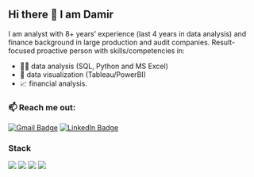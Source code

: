 ## Hi there 👋 I am Damir

I am analyst with 8+ years’ experience (last 4 years in data analysis) and finance background in large production and audit companies. Result-focused proactive person with skills/competencies in:
- 👨‍💻 data analysis (SQL, Python and MS Excel) 
- 🎨 data visualization (Tableau/PowerBI) 
- 📈 financial analysis.

### 📫 Reach me out:

[![Gmail Badge](https://img.shields.io/badge/Gmail-D14836?style=for-the-badge&logo=gmail&logoColor=white)](mailto:mrshakirovd@gmail.com)
[![LinkedIn Badge](https://img.shields.io/badge/LinkedIn-0077B5?style=for-the-badge&logo=linkedin&logoColor=white)](https://www.linkedin.com/in/damirshakirov//)

### Stack

![](https://img.shields.io/badge/Python-3776AB?style=for-the-badge&logo=python&logoColor=white)
![](https://img.shields.io/badge/PostgreSQL-316192?style=for-the-badge&logo=postgresql&logoColor=white)
![](https://img.shields.io/badge/Tableau-E97627?style=for-the-badge&logo=Tableau&logoColor=white)
![](https://img.shields.io/badge/GitHub-100000?style=for-the-badge&logo=github&logoColor=white)



<!--
**damsshakirov/damsshakirov** is a ✨ _special_ ✨ repository because its `README.md` (this file) appears on your GitHub profile.

Here are some ideas to get you started:

- 🔭 I’m currently working on ...
- 🌱 I’m currently learning ...
- 👯 I’m looking to collaborate on ...
- 🤔 I’m looking for help with ...
- 💬 Ask me about ...
- 📫 How to reach me: ...
- 😄 Pronouns: ...
- ⚡ Fun fact: ...


### 📣 How about an Office quote before you go?

> {office_quote}
>
> <p>{office_character}</p>

_Quote requested from [The Office API](https://www.officeapi.dev/)_

Check back at the top of the hour for a new quote!


-->
